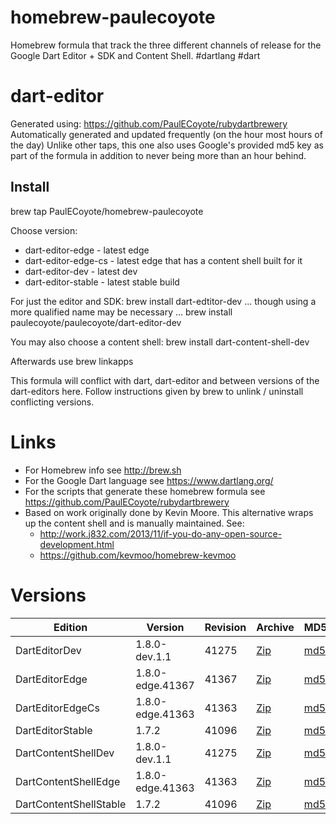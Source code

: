 homebrew-paulecoyote
====================

Homebrew formula that track the three different channels of release for the Google Dart Editor + SDK and Content Shell.  #dartlang #dart

dart-editor
===========

Generated using: https://github.com/PaulECoyote/rubydartbrewery
Automatically generated and updated frequently (on the hour most hours of the day)
Unlike other taps, this one also uses Google's provided md5 key as part of the formula in addition to never being more than an hour behind.

Install
-------
brew tap PaulECoyote/homebrew-paulecoyote

Choose version:
* dart-editor-edge - latest edge
* dart-editor-edge-cs - latest edge that has a content shell built for it
* dart-editor-dev - latest dev
* dart-editor-stable - latest stable build

For just the editor and SDK:
brew install dart-edtitor-dev
... though using a more qualified name may be necessary ...
brew install paulecoyote/paulecoyote/dart-editor-dev

You may also choose a content shell:
brew install dart-content-shell-dev

Afterwards use 
brew linkapps

This formula will conflict with dart, dart-editor and between versions of the dart-editors here.  Follow instructions given by brew to unlink / uninstall conflicting versions.

Links
=====
* For Homebrew info see http://brew.sh
* For the Google Dart language see https://www.dartlang.org/
* For the scripts that generate these homebrew formula see https://github.com/PaulECoyote/rubydartbrewery
* Based on work originally done by Kevin Moore. This alternative wraps up the content shell and is manually maintained.  See: 
    * http://work.j832.com/2013/11/if-you-do-any-open-source-development.html
    * https://github.com/kevmoo/homebrew-kevmoo

Versions
========
| Edition | Version | Revision | Archive | MD5 | Notes |
| ------- | ------- | -------- | ------- | --- | ----- |
| DartEditorDev | 1.8.0-dev.1.1 | 41275 | [Zip](https://storage.googleapis.com/dart-archive/channels/dev/release/41275/editor/darteditor-macos-x64.zip) | [md5](https://storage.googleapis.com/dart-archive/channels/dev/release/41275/editor/darteditor-macos-x64.zip.md5sum) | [Changes](https://storage.googleapis.com/dart-archive/channels/dev/release/latest/changelog.html) |
| DartEditorEdge | 1.8.0-edge.41367 | 41367 | [Zip](https://storage.googleapis.com/dart-archive/channels/be/raw/41367/editor/darteditor-macos-x64.zip) | [md5](https://storage.googleapis.com/dart-archive/channels/be/raw/41367/editor/darteditor-macos-x64.zip.md5sum) | - |
| DartEditorEdgeCs | 1.8.0-edge.41363 | 41363 | [Zip](https://storage.googleapis.com/dart-archive/channels/be/raw/41363/editor/darteditor-macos-x64.zip) | [md5](https://storage.googleapis.com/dart-archive/channels/be/raw/41363/editor/darteditor-macos-x64.zip.md5sum) | - |
| DartEditorStable | 1.7.2 | 41096 | [Zip](https://storage.googleapis.com/dart-archive/channels/stable/release/41096/editor/darteditor-macos-x64.zip) | [md5](https://storage.googleapis.com/dart-archive/channels/stable/release/41096/editor/darteditor-macos-x64.zip.md5sum) | [Changes](https://storage.googleapis.com/dart-archive/channels/stable/release/latest/changelog.html) |
| DartContentShellDev | 1.8.0-dev.1.1 | 41275 | [Zip](https://storage.googleapis.com/dart-archive/channels/dev/release/41275/dartium/content_shell-macos-ia32-release.zip) | [md5](https://storage.googleapis.com/dart-archive/channels/dev/release/41275/dartium/content_shell-macos-ia32-release.zip.md5sum) | - |
| DartContentShellEdge | 1.8.0-edge.41363 | 41363 | [Zip](https://storage.googleapis.com/dart-archive/channels/be/raw/41363/dartium/content_shell-macos-ia32-release.zip) | [md5](https://storage.googleapis.com/dart-archive/channels/be/raw/41363/dartium/content_shell-macos-ia32-release.zip.md5sum) | - |
| DartContentShellStable | 1.7.2 | 41096 | [Zip](https://storage.googleapis.com/dart-archive/channels/stable/release/41096/dartium/content_shell-macos-ia32-release.zip) | [md5](https://storage.googleapis.com/dart-archive/channels/stable/release/41096/dartium/content_shell-macos-ia32-release.zip.md5sum) | - |
